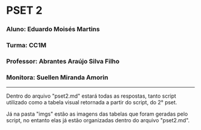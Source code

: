 # PSET 2

### Aluno: Eduardo Moisés Martins

### Turma: CC1M

### Professor: Abrantes Araújo Silva Filho

### Monitora: Suellen Miranda Amorin
___

Dentro do arquivo "pset2.md" estará todas as respostas, tanto script utilizado como a tabela visual retornada a partir do script, 
do 2° pset.

Já na pasta "imgs" estão as imagens das tabelas que foram geradas pelo script, no entanto elas já estão organizadas dentro do arquivo "pset2.md".
